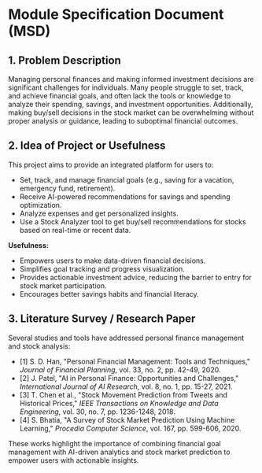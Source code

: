 # Module Specification Document (MSD)

## 1. Problem Description

Managing personal finances and making informed investment decisions are significant challenges for individuals. Many people struggle to set, track, and achieve financial goals, and often lack the tools or knowledge to analyze their spending, savings, and investment opportunities. Additionally, making buy/sell decisions in the stock market can be overwhelming without proper analysis or guidance, leading to suboptimal financial outcomes.

## 2. Idea of Project or Usefulness

This project aims to provide an integrated platform for users to:
- Set, track, and manage financial goals (e.g., saving for a vacation, emergency fund, retirement).
- Receive AI-powered recommendations for savings and spending optimization.
- Analyze expenses and get personalized insights.
- Use a Stock Analyzer tool to get buy/sell recommendations for stocks based on real-time or recent data.

**Usefulness:**
- Empowers users to make data-driven financial decisions.
- Simplifies goal tracking and progress visualization.
- Provides actionable investment advice, reducing the barrier to entry for stock market participation.
- Encourages better savings habits and financial literacy.

## 3. Literature Survey / Research Paper

Several studies and tools have addressed personal finance management and stock analysis:

- [1] S. D. Han, "Personal Financial Management: Tools and Techniques," *Journal of Financial Planning*, vol. 33, no. 2, pp. 42-49, 2020.
- [2] J. Patel, "AI in Personal Finance: Opportunities and Challenges," *International Journal of AI Research*, vol. 8, no. 1, pp. 15-27, 2021.
- [3] T. Chen et al., "Stock Movement Prediction from Tweets and Historical Prices," *IEEE Transactions on Knowledge and Data Engineering*, vol. 30, no. 7, pp. 1236-1248, 2018.
- [4] S. Bhatia, "A Survey of Stock Market Prediction Using Machine Learning," *Procedia Computer Science*, vol. 167, pp. 599-606, 2020.

These works highlight the importance of combining financial goal management with AI-driven analytics and stock market prediction to empower users with actionable insights.
